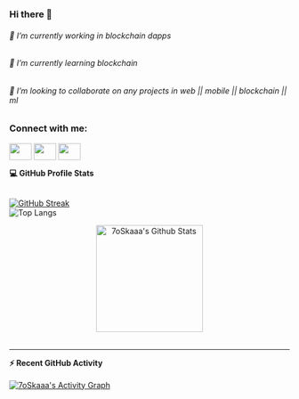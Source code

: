 ### Hi there 👋

###### 🔭 I’m currently working in blockchain dapps
###### 🌱 I’m currently learning blockchain
###### 👯 I’m looking to collaborate on any projects in web || mobile || blockchain || ml




<h3 align="left">Connect with me:</h3>
<p align="left">
<a href="your link" target="blank"><img align="center" src="https://cdn.jsdelivr.net/npm/simple-icons@3.0.1/icons/twitter.svg" alt="" height="30" width="40" /></a>
<a href="https://www.linkedin.com/in/sai-cherry-a59114211/" target="blank"><img align="center" src="https://cdn.jsdelivr.net/npm/simple-icons@3.0.1/icons/linkedin.svg" alt="" height="30" width="40" /></a>
<a href="your link" target="blank"><img align="center" src="https://cdn.jsdelivr.net/npm/simple-icons@3.0.1/icons/instagram.svg" alt="" height="30" width="40" /></a>
  <br/>

<summary><b>💻 GitHub Profile Stats</b></summary>
	  <br/>

[![GitHub Streak](http://github-readme-streak-stats.herokuapp.com?user=saicherry93479&theme=tokyonight)](https://git.io/streak-stats)
  </br>
![Top Langs](https://github-readme-stats.vercel.app/api/top-langs/?username=saicherry93479&theme=tokyonight)


 
  <p align="center">
    <a href="https://github.com/anuraghazra/github-readme-stats"><img alt="7oSkaaa's Github Stats" src="https://github-readme-stats.vercel.app/api?username=saicherry93479&show_icons=true&count_private=true&theme=algolia" height="192px"/></a>
<br/>
  &nbsp;
	
----

  <summary><b>⚡ Recent GitHub Activity</b></summary>
  <br/>
   <a href="https://github.com/saicherry93479"><img alt="7oSkaaa's Activity Graph" src="https://activity-graph.herokuapp.com/graph?username=saicherry93479&custom_title=saicherry93479's%20Contribution%20Graph&theme=react-dark" /></a>
  <br/>


<br/>
